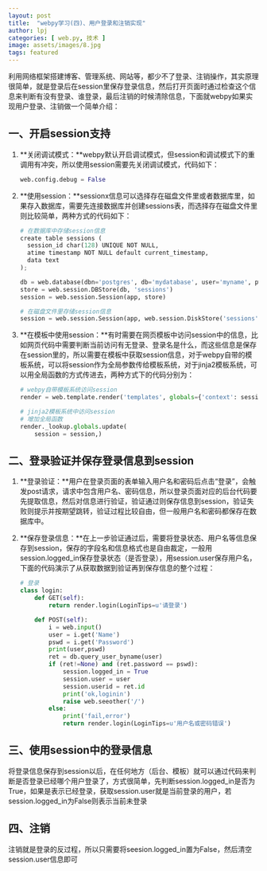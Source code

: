 ```yaml
---
layout: post
title:  "webpy学习(四)、用户登录和注销实现"
author: lpj
categories: [ web.py, 技术 ]
image: assets/images/8.jpg
tags: featured
---
```


利用网络框架搭建博客、管理系统、网站等，都少不了登录、注销操作，其实原理很简单，就是登录后在session里保存登录信息，然后打开页面时通过检查这个信息来判断有没有登录、谁登录，最后注销的时候清除信息，下面就webpy如果实现用户登录、注销做一个简单介绍：

## 一、开启session支持

1. **关闭调试模式：**webpy默认开启调试模式，但session和调试模式下的重调用有冲突，所以使用session需要先关闭调试模式，代码如下：
    ```python
    web.config.debug = False
    ```

2. **使用session：**sessionx信息可以选择存在磁盘文件里或者数据库里，如果存入数据库，需要先连接数据库并创建sessions表，而选择存在磁盘文件里则比较简单，两种方式的代码如下：
    ```python
    # 在数据库中存储session信息
    create table sessions (
      session_id char(128) UNIQUE NOT NULL,
      atime timestamp NOT NULL default current_timestamp,
      data text
    );

    db = web.database(dbn='postgres', db='mydatabase', user='myname', pw='')
    store = web.session.DBStore(db, 'sessions')
    session = web.session.Session(app, store)

    # 在磁盘文件里存储session信息
    session = web.session.Session(app, web.session.DiskStore('sessions'))
    ```

3. **在模板中使用session：**有时需要在网页模板中访问session中的信息，比如网页代码中需要判断当前访问有无登录、登录名是什么，而这些信息是保存在session里的，所以需要在模板中获取session信息，对于webpy自带的模板系统，可以将session作为全局参数传给模板系统，对于jinja2模板系统，可以用全局函数的方式传进去，两种方式下的代码分别为：
    ```python
    # webpy自带模板系统访问session
    render = web.template.render('templates', globals={'context': session})

    # jinja2模板系统中访问session
    # 增加全局函数
    render._lookup.globals.update(
        session = session,)
    ```


## 二、登录验证并保存登录信息到session

1. **登录验证：**用户在登录页面的表单输入用户名和密码后点击“登录”，会触发post请求，请求中包含用户名、密码信息，所以登录页面对应的后台代码要先提取信息，然后对信息进行验证，验证通过则保存信息到session，验证失败则提示并按期望跳转，验证过程比较自由，但一般用户名和密码都保存在数据库中。

2. **保存登录信息：**在上一步验证通过后，需要将登录状态、用户名等信息保存到session，保存的字段名和信息格式也是自由裁定，一般用session.logged_in保存登录状态（是否登录），用session.user保存用户名，下面的代码演示了从获取数据到验证再到保存信息的整个过程：
    ```python
    # 登录
    class login:
        def GET(self):
            return render.login(LoginTips=u'请登录')

        def POST(self):
            i = web.input()
            user = i.get('Name')
            pswd = i.get('Password')
            print(user,pswd)
            ret = db.query_user_byname(user)
            if (ret!=None) and (ret.password == pswd):
                session.logged_in = True
                session.user = user
                session.userid = ret.id
                print('ok,loginin')
                raise web.seeother('/')
            else:
                print('fail,error')
                return render.login(LoginTips=u'用户名或密码错误')
   ````

## 三、使用session中的登录信息

将登录信息保存到session以后，在任何地方（后台、模板）就可以通过代码来判断是否登录已经哪个用户登录了，方式很简单，先判断session.logged_in是否为True，如果是表示已经登录，获取session.user就是当前登录的用户，若session.logged_in为False则表示当前未登录

## 四、注销

注销就是登录的反过程，所以只需要将seesion.logged_in置为False，然后清空session.user信息即可
  
  
